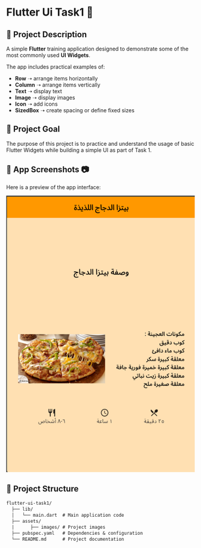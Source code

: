 # Flutter Ui Task1 📱

## 📌 Project Description
A simple **Flutter** training application designed to demonstrate some of the most commonly used **UI Widgets**.  

The app includes practical examples of:  
- **Row** ➝ arrange items horizontally  
- **Column** ➝ arrange items vertically  
- **Text** ➝ display text  
- **Image** ➝ display images  
- **Icon** ➝ add icons  
- **SizedBox** ➝ create spacing or define fixed sizes

## 📌 Project Goal
The purpose of this project is to practice and understand the usage of basic Flutter Widgets while building a simple UI as part of Task 1.

## 📌 App Screenshots 📷
 Here is a preview of the app interface:

 
![App Screenshot](assets/images/flutter_ui_task1.png)

## 📌 Project Structure

```plaintext
flutter-ui-task1/
  ├── lib/
  │   └── main.dart  # Main application code
  ├── assets/
  |      ├── images/ # Project images
  ├── pubspec.yaml   # Dependencies & configuration
  └── README.md      # Project documentation                     







